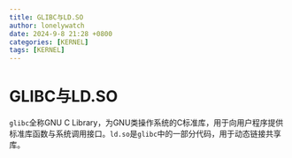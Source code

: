 ```yaml
---
title: GLIBC与LD.SO
author: lonelywatch
date: 2024-9-8 21:28 +0800
categories: [KERNEL]
tags: [KERNEL] 
---
```


# GLIBC与LD.SO

`glibc`全称GNU C Library，为GNU类操作系统的C标准库，用于向用户程序提供标准库函数与系统调用接口。`ld.so`是`glibc`中的一部分代码，用于动态链接共享库。



